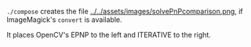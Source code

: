 `./compose` creates the file [../../assets/images/solvePnPcomparison.png](../../assets/images/solvePnPcomparison.png), if ImageMagick's `convert` is available.

It places OpenCV's EPNP to the left and ITERATIVE to the right.

